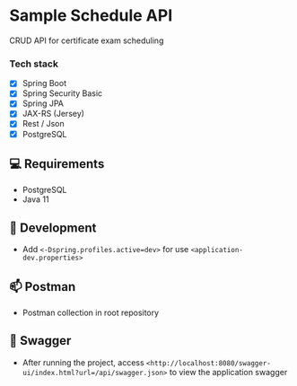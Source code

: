 # Sample Schedule API 
CRUD API for certificate exam scheduling


###  Tech stack

- [x] Spring Boot
- [x] Spring Security Basic
- [x] Spring JPA
- [x] JAX-RS (Jersey)
- [x] Rest / Json
- [X] PostgreSQL

## 💻 Requirements

* PostgreSQL 
* Java 11

## 🚀 Development 

* Add `<-Dspring.profiles.active=dev>` for use `<application-dev.properties>`

## 📫 Postman

* Postman collection in root repository

## 📝 Swagger

* After running the project, access `<http://localhost:8080/swagger-ui/index.html?url=/api/swagger.json>` to view the application swagger
